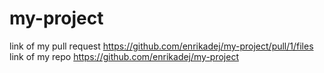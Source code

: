 # my-project
link of my pull request
https://github.com/enrikadej/my-project/pull/1/files
link of my repo
https://github.com/enrikadej/my-project

